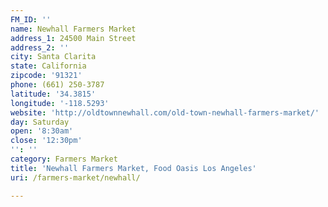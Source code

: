 ```yaml
---
FM_ID: ''
name: Newhall Farmers Market
address_1: 24500 Main Street
address_2: ''
city: Santa Clarita
state: California
zipcode: '91321'
phone: (661) 250-3787
latitude: '34.3815'
longitude: '-118.5293'
website: 'http://oldtownnewhall.com/old-town-newhall-farmers-market/'
day: Saturday
open: '8:30am'
close: '12:30pm'
'': ''
category: Farmers Market
title: 'Newhall Farmers Market, Food Oasis Los Angeles'
uri: /farmers-market/newhall/

---
```


